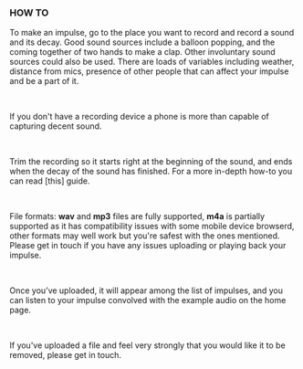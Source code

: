 ### HOW TO

To make an impulse, go to the place you want to record and record a sound and its decay. Good sound sources include a balloon popping, and the coming together of two hands to make a clap. Other involuntary sound sources could also be used. There are loads of variables including weather, distance from mics, presence of other people that can affect your impulse and be a part of it. 

<br>

If you don't have a recording device a phone is more than capable of capturing decent sound.

<br>

Trim the recording so it starts right at the beginning of the sound, and ends when the decay of the sound has finished. For a more in-depth how-to you can read [this] guide.

<br>

File formats: **wav** and **mp3** files are fully supported, **m4a** is partially supported as it has compatibility issues with some mobile device browserd, other formats may well work but you're safest with the ones mentioned. Please get in touch if you have any issues uploading or playing back your impulse.

<br>

Once you’ve uploaded, it will appear among the list of impulses, and you can listen to your impulse convolved with the example audio on the home page.

<br>

If you've uploaded a file and feel very strongly that you would like it to be removed, please get in touch.
